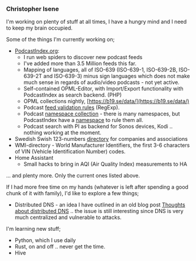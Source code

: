 ### Christopher Isene

<!--
**cisene/cisene** is a ✨ _special_ ✨ repository because its `README.md` (this file) appears on your GitHub profile.

Here are some ideas to get you started:

- 🔭 I’m currently working on ...
- 🌱 I’m currently learning ...
- 👯 I’m looking to collaborate on ...
- 🤔 I’m looking for help with ...
- 💬 Ask me about ...
- 📫 How to reach me: ...
- 😄 Pronouns: ...
- ⚡ Fun fact: ...
-->

I'm working on plenty of stuff at all times, I have a hungry mind and I need to keep my brain occupied.

Some of the things I'm currently working on;

* [PodcastIndex.org](https://podcastindex.org/):
  * I run web spiders to discover new podcast feeds
  * I've added more than 3.5 Million feeds this far.
  * Mapping of languages, all of ISO-639 (ISO-639-1, ISO-639-2B, ISO-639-2T and ISO-639-3) minus sign languages which does not make much sense in regards of audio/video podcasts - not yet active.
  * Self-contained OPML-Editor, with Import/Export functionality with PodcastIndex as search backend. (PHP)
  * OPML collections nightly, [https://b19.se/data/](https://b19.se/data/)
  * Podcast [feed validation rules](https://github.com/cisene/podcast-map) (RegExp).
  * Podcast [namespace collection](https://gist.github.com/cisene/cf67d4fc9d4d4dc892630cac4a3adcb0) - there is many namespaces, but PodcastIndex have a [namespace](https://github.com/Podcastindex-org/podcast-namespace) to rule them all.
  * Podcast search with PI as backend for Sonos devices, Kodi .. nothing working at the moment.
* Swedish Swish 123-numbers [directory](https://github.com/cisene/swish-123) for companies and associations
* WMI-directory - World Manufacturer Identifiers, the first 3-6 characters of VIN (Vehicle Identification Number) codes.
* Home Assistant
  * Small hacks to bring in AQI (Air Quality Index) measurements to HA



... and plenty more. Only the current ones listed above.



If I had more free time on my hands (whatever is left after spending a good chunk of it with family), I'd like to explore a few things;

* Distributed DNS - an idea I have outlined in an old blog post [Thoughts about distributed DNS](https://b19.se/blog/kakbit/2011/06/thoughts-about-distributed-dns/) .. the issue is still interesting since DNS is very much centralized and vulnerable to attacks. 



I'm learning new stuff;

* Python, which I use daily
* Rust, on and off .. never get the time.
* Hive



